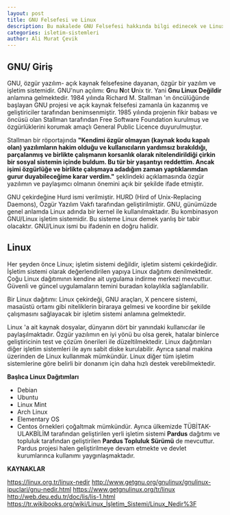 ```yaml
---
layout: post
title: GNU Felsefesi ve Linux
description: Bu makalede GNU Felsefesi hakkında bilgi edinecek ve Linux'a bakış açınızı değiştireceksiniz.
categories: isletim-sistemleri
author: Ali Murat Çevik
---
```


## **GNU/ Giriş**
  GNU, özgür yazılım- açık kaynak felsefesine dayanan, özgür bir yazılım ve işletim sistemidir. GNU'nun açılımı: **G**nu **N**ot **U**nix tir. Yani **Gnu Linux Değildir** anlamına gelmektedir. 
1984 yılında Richard M. Stallman 'ın öncülüğünde başlayan GNU projesi ve açık kaynak felsefesi zamanla ün kazanmış ve geliştiriciler tarafından benimsenmiştir. 1985 yılında projenin fikir babası ve öncüsü olan Stallman tarafından Free Software Foundation kurulmuş ve özgürlüklerini korumak amaçlı General Public Licence duyurulmuştur.

Stallman bir röportajında  **"Kendimi özgür olmayan (kaynak kodu kapalı olan) yazılımların hakim olduğu ve kullanıcıların yardımsız bırakıldığı, parçalanmış ve birlikte çalışmanın korsanlık olarak nitelendirildiği çirkin bir sosyal sistemin içinde buldum. Bu tür bir yaşantıyı reddettim. Ancak işimi özgürlüğe ve birlikte çalışmaya adadığım zaman yaptıklarımdan gurur duyabileceğime karar verdim."** şeklindeki açıklamasında özgür yazılımın ve paylaşımcı olmanın önemini açık bir şekilde ifade etmiştir. 

GNU çekirdeğine Hurd ismi verilmiştir. HURD (Hird of Unix-Replacing Daemons), Özgür Yazılım Vakfı tarafından geliştirilmiştir. GNU, günümüzde genel anlamda Linux adında bir kernel ile kullanılmaktadır. Bu kombinasyon GNU/Linux işletim sistemidir. Bu sisteme Linux demek yanlış bir tabir olacaktır. GNU/Linux ismi bu ifadenin en doğru halidir.

## **Linux**
  Her şeyden önce Linux; işletim sistemi değildir, işletim sistemi çekirdeğidir. İşletim sistemi olarak değerlendirilen yapıya Linux dağıtımı denilmektedir. Çoğu Linux dağıtımının kendine ait uygulama indirme merkezi mevcuttur. Güvenli ve güncel uygulamaların temini buradan kolaylıkla sağlanılabilir. 

 Bir Linux dağıtımı: Linux çekirdeği, GNU araçları, X pencere sistemi, masaüstü ortamı  gibi niteliklerin biraraya gelmesi ve koordine bir şekilde çalışmasını sağlayacak bir işletim sistemi anlamına gelmektedir.

Linux 'a ait kaynak dosyalar, dünyanın dört bir yanındaki kullanıcılar ile paylaşılmaktadır. Özgür yazılımın en iyi yönü bu olsa gerek, hatalar binlerce geliştiricinin test ve çözüm önerileri ile düzeltilmektedir. Linux dağıtımları diğer işletim sistemleri ile aynı sabit diske kurulabilir. Ayrıca sanal makina üzerinden de Linux kullanmak mümkündür. Linux diğer tüm işletim sistemlerine göre belirli bir donanım için daha hızlı destek verebilmektedir.	

**Başlıca Linux Dağıtımları**
* Debian
* Ubuntu
* Linux Mint
* Arch Linux
* Elementary OS
* Centos
örnekleri çoğaltmak mümkündür. Ayrıca ülkemizde TÜBİTAK- ULAKBİLİM tarafından geliştirilen yerli işletim sistemi **Pardus** dağıtımı ve topluluk tarafından geliştirilen **Pardus Topluluk Sürümü** de mevcuttur. Pardus projesi halen geliştirilmeye devam etmekte ve devlet kurumlarınca kullanımı yaygınlaşmaktadır.


**KAYNAKLAR**

https://linux.org.tr/linux-nedir
http://www.getgnu.org/gnulinux/gnulinux-ipuclari/gnu-nedir.html
https://www.getgnulinux.org/tr/linux
http://web.deu.edu.tr/doc/lis/lis-1.html
https://tr.wikibooks.org/wiki/Linux_İşletim_Sistemi/Linux_Nedir%3F
